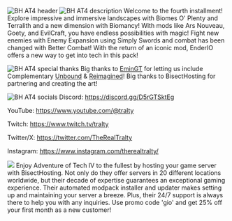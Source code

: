 ![BH AT4 header](https://www.bisecthosting.com/images/CF/Adventure_of_Tech_4/BH_AT4_header.webp)
![BH AT4 description](https://www.bisecthosting.com/images/CF/Adventure_of_Tech_4/BH_AT4_description.webp)
Welcome to the fourth installment! Explore impressive and immersive landscapes with Biomes O' Plenty and Terralith and a new dimension with Biomancy! With mods like Ars Nouveau, Goety, and EvilCraft, you have endless possibilities with magic! Fight new enemies with Enemy Expansion using Simply Swords and combat has been changed with Better Combat! With the return of an iconic mod, EnderIO offers a new way to get into tech in this pack!

![BH AT4 special thanks](https://www.bisecthosting.com/images/CF/Adventure_of_Tech_4/BH_AT4_thanks.webp)
Big thanks to [EminGT](https://www.curseforge.com/members/emingt/projects) for letting us include Complementary [Unbound](https://www.curseforge.com/minecraft/shaders/complementary-unbound) & [Reimagined](https://www.curseforge.com/minecraft/shaders/complementary-reimagined)! Big thanks to BisectHosting for partnering and creating the art!

![BH AT4 socials](https://www.bisecthosting.com/images/CF/Adventure_of_Tech_4/BH_AT4_socials.webp)
Discord: https://discord.gg/D5rGTSktEg

YouTube: https://www.youtube.com/@tralty

Twitch: https://www.twitch.tv/tralty

Twitter/X: https://twitter.com/TheRealTralty

Instagram: https://www.instagram.com/therealtralty/


[<img src="https://www.bisecthosting.com/images/CF/Adventure_of_Tech_4/BH_AT4_promo.webp">](https://bisecthosting.com/gio)
Enjoy Adventure of Tech IV to the fullest by hosting your game server with BisectHosting. Not only do they offer servers in 20 different locations worldwide, but their decade of expertise guarantees an exceptional gaming experience. Their automated modpack installer and updater makes setting up and maintaining your server a breeze. Plus, their 24/7 support is always there to help you with any inquiries. Use promo code 'gio' and get 25% off your first month as a new customer!
